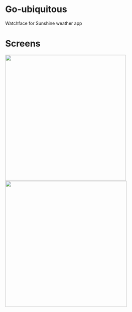 Go-ubiquitous
===================================

Watchface for Sunshine weather app


Screens
==================================

<img src="https://cloud.githubusercontent.com/assets/15227330/19821673/5d280f72-9d7d-11e6-89c7-f599a198e5d8.png" width="384" height="400" />
<img src="https://cloud.githubusercontent.com/assets/15227330/19821730/9e4456c8-9d7d-11e6-9022-ed0f9d98f071.png" width="387" height="400" />

